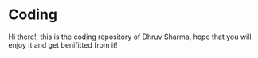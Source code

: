 # Coding
Hi there!, this is the coding repository of Dhruv Sharma, hope that you will enjoy it and get benifitted from it!
